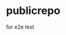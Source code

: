 # publicrepo
for e2e test


































































































































































































































































































































































































































































































































































































































































































































































































































































































































































































































































































































































































































































































































































































































































































































































































































































































































































































































































































































































































































































































































